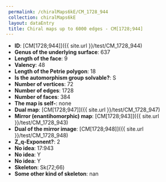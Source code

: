```yaml
--- 
 permalink: /chiralMaps6kE/CM_1728_944 
 collection: chiralMaps6kE
 layout: dataEntry
 title: Chiral maps up to 6000 edges - CM[1728;944]
---
```


- **ID**: [CM[1728;944]]({{ site.url }}/test/CM_1728_944)
- **Genus of the underlying surface**: 637
- **Length of the face**: 9
- **Valency**: 48
- **Length of the Petrie polygon**: 18
- **Is the automorphism group solvable?**: S
- **Number of vertices**: 72
- **Number of edges**: 1728
- **Number of faces**: 384
- **The map is self-**: none
- **Dual map**: [CM[1728;947]]({{ site.url }}/test/CM_1728_947)
- **Mirror (enantihomorphic) map**: [CM[1728;943]]({{ site.url }}/test/CM_1728_943)
- **Dual of the mirror image**: [CM[1728;948]]({{ site.url }}/test/CM_1728_948)
- **Z_q-Exponent?**: 2
- **No idea**:  17:943
- **No idea**: Y
- **No idea**: Y
- **Skeleton**: Sk(72;66)
- **Some other kind of skeleton**: nan
